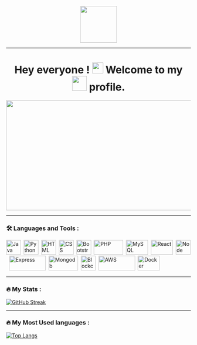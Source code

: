 <div id="header" align="center">
  <img src="https://media.giphy.com/media/M9gbBd9nbDrOTu1Mqx/giphy.gif" width="100"/>
</div>
<div id="counter" align="center">
<img src="https://komarev.com/ghpvc/?username=aniketttt&style=flat-square&color=blue" alt=""/>
</div>

<hr>

<h1 align="center">
  Hey everyone !
  <img src="https://media.giphy.com/media/hvRJCLFzcasrR4ia7z/giphy.gif" width="30px"/>
  Welcome to my <img src="https://media.giphy.com/media/KzJkzjggfGN5Py6nkT/giphy.gif" width="40px"/> profile.
</h1>

<div align="center">
  <img src="https://media.giphy.com/media/dWesBcTLavkZuG35MI/giphy.gif" width="600" height="300"/>
</div>

<hr>

### :hammer_and_wrench: Languages and Tools :
<div>
  <img src="https://cdn.iconscout.com/icon/free/png-256/javascript-2752148-2284965.png" title="Java" alt="Java" width="40" height="40"/>&nbsp;
  <img src="https://1.bp.blogspot.com/-cAYMoRZLNFk/XsgzjaoT11I/AAAAAAAAEgI/93qsBujBM6QM8ncQo6hv5vF0eTMq4vMqgCK4BGAsYHg/python.png)" title="Python" alt="Python" width="40" height="40"/>&nbsp;
  <img src="https://cdn-icons-png.flaticon.com/512/5968/5968267.png" title="HTML" alt="HTML" width="40" height="40"/>&nbsp;
  <img src="https://cdn-icons-png.flaticon.com/512/5968/5968242.png" title="CSS" alt="CSS" width="40" height="40"/>&nbsp;
  <img src="https://cdn-icons-png.flaticon.com/512/5968/5968672.png" title="Bootstrap" alt="Bootstrap" width="40" height="40"/>&nbsp;
  <img src="https://www.php.net/images/logos/new-php-logo.svg" title="PHP" alt="PHP" width="80" height="40"/>&nbsp;
  <img src="https://www.freepnglogos.com/uploads/logo-mysql-png/logo-mysql-mysql-and-moodle-elearningworld-5.png" title="MySQL" alt="MySQL" width="60" height="40"/>&nbsp;
  <img src="https://upload.wikimedia.org/wikipedia/commons/thumb/a/a7/React-icon.svg/2300px-React-icon.svg.png" title="React" alt="React" width="60" height="40"/>&nbsp;
  <img src="https://icon-library.com/images/node-js-icon/node-js-icon-15.jpg" title="Node" alt="Node" width="40" height="40"/>&nbsp;
  <img src="https://cdn.buttercms.com/2q5r816LTo2uE9j7Ntic" title="Express" alt="Express" width="100" height="40"/>&nbsp;
  <img src="https://mpng.subpng.com/20190111/thz/kisspng-mongodb-logo-database-nosql-postgresql-how-to-create-an-outstanding-tech-stack-clickup-bl-5c391bdf9cff48.4731136215472465596431.jpg" title="Mongodb" alt="Mongodb" width="80" height="40"/>&nbsp;
    <img src="https://www.citypng.com/public/uploads/preview/-51614553751eqfwcgwj8d.png" title="Blockchain" alt="Blockchain" width="40" height="40"/>&nbsp;
    <img src="https://download.logo.wine/logo/Amazon_Web_Services/Amazon_Web_Services-Logo.wine.png" title="AWS" alt="AWS" width="100" height="40"/>&nbsp;
    <img src="https://cdn.iconscout.com/icon/free/png-256/docker-11-1175228.png" title="Docker" alt="Docker" width="60" height="40"/>&nbsp;

</div>

<hr>

### :fire: My Stats :
[![GitHub Streak](http://github-readme-streak-stats.herokuapp.com?user=aniketttt&theme=dark&background=000000)](https://git.io/streak-stats)

<hr>

### :fire: My Most Used languages :
[![Top Langs](https://github-readme-stats.vercel.app/api/top-langs/?username=aniketttt&layout=compact&theme=vision-friendly-dark)](https://github.com/anuraghazra/github-readme-stats)

